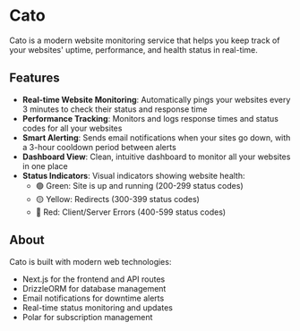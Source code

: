 # Cato

Cato is a modern website monitoring service that helps you keep track of your websites' uptime, performance, and health status in real-time.

## Features

- **Real-time Website Monitoring**: Automatically pings your websites every 3 minutes to check their status and response time
- **Performance Tracking**: Monitors and logs response times and status codes for all your websites
- **Smart Alerting**: Sends email notifications when your sites go down, with a 3-hour cooldown period between alerts
- **Dashboard View**: Clean, intuitive dashboard to monitor all your websites in one place
- **Status Indicators**: Visual indicators showing website health:
  - 🟢 Green: Site is up and running (200-299 status codes)
  - 🟡 Yellow: Redirects (300-399 status codes)
  - 🔴 Red: Client/Server Errors (400-599 status codes)

## About

Cato is built with modern web technologies:
- Next.js for the frontend and API routes
- DrizzleORM for database management
- Email notifications for downtime alerts
- Real-time status monitoring and updates
- Polar for subscription management



